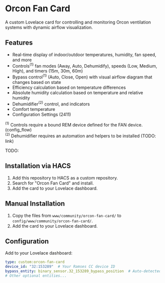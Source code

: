 # Orcon Fan Card

A custom Lovelace card for controlling and monitoring Orcon ventilation systems with dynamic airflow visualization.

## Features

- Real-time display of indoor/outdoor temperatures, humidity, fan speed, and more
- Controls<sup>(1)</sup> fan modes (Away, Auto, Dehumidify), speeds (Low, Medium, High), and timers (15m, 30m, 60m)
- Bypass control<sup>(1)</sup> (Auto, Close, Open) with visual airflow diagram that changes based on state
- Efficiency calculation based on temperature differences
- Absolute humidity calculation based on temperature and relative humidity
- Dehumidifier<sup>(2)</sup> control, and indicators
- Comfort temperature
- Configuration Settings (2411)

<sup>(1)</sup> Controls require a bound REM device defined for the FAN device. (config_flow)  
<sup>(2)</sup> Dehumidifier requires an automation and helpers to be installed (TODO: link)


TODO:
## Installation via HACS

1. Add this repository to HACS as a custom repository.
2. Search for "Orcon Fan Card" and install.
3. Add the card to your Lovelace dashboard.

## Manual Installation

1. Copy the files from `www/community/orcon-fan-card/` to `config/www/community/orcon-fan-card/`.
2. Add the card to your Lovelace dashboard.

## Configuration

Add to your Lovelace dashboard:

```yaml
type: custom:orcon-fan-card
device_id: "32:153289"  # Your Ramses CC device ID
bypass_entity: binary_sensor.32_153289_bypass_position  # Auto-detected
# Other optional entities...
```
